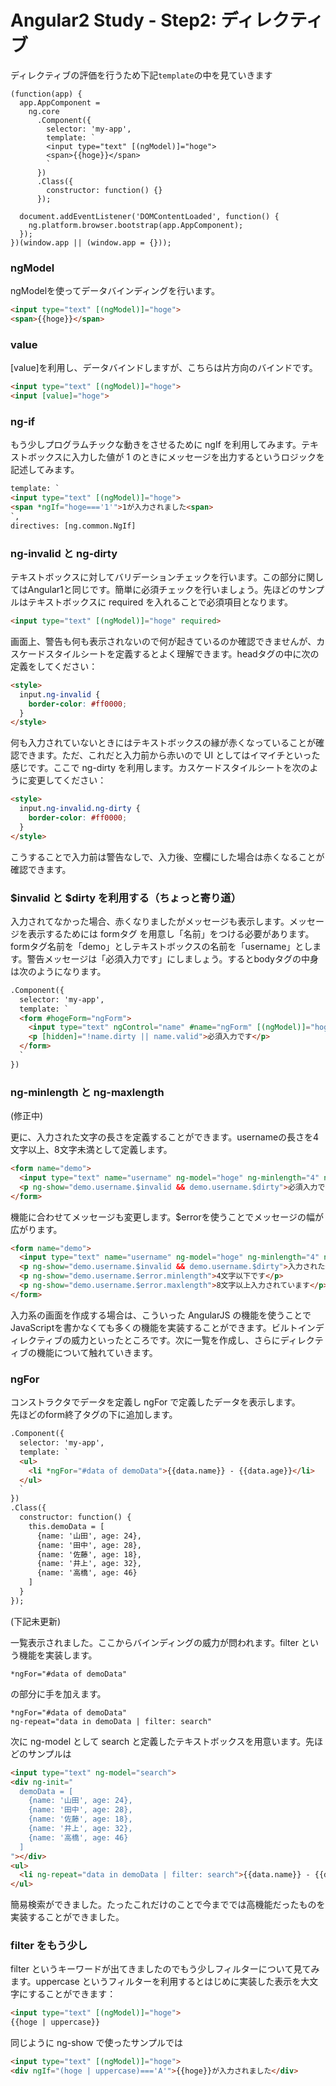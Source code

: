 # Angular2 Study - Step2: ディレクティブ

ディレクティブの評価を行うため下記`template`の中を見ていきます

```
(function(app) {
  app.AppComponent =
    ng.core
      .Component({
        selector: 'my-app',
        template: `
        <input type="text" [(ngModel)]="hoge">
        <span>{{hoge}}</span>
        `
      })
      .Class({
        constructor: function() {}
      });
      
  document.addEventListener('DOMContentLoaded', function() {
    ng.platform.browser.bootstrap(app.AppComponent);
  });
})(window.app || (window.app = {}));
```

### ngModel

ngModelを使ってデータバインディングを行います。

```html
<input type="text" [(ngModel)]="hoge">
<span>{{hoge}}</span>
```

### value

[value]を利用し、データバインドしますが、こちらは片方向のバインドです。

```html
<input type="text" [(ngModel)]="hoge">
<input [value]="hoge">
```

### ng-if

もう少しプログラムチックな動きをさせるために ngIf を利用してみます。テキストボックスに入力した値が 1 のときにメッセージを出力するというロジックを記述してみます。   

```html
template: `
<input type="text" [(ngModel)]="hoge">
<span *ngIf="hoge==='1'">1が入力されました<span>
`,
directives: [ng.common.NgIf]
``` 
### ng-invalid と ng-dirty

テキストボックスに対してバリデーションチェックを行います。この部分に関してはAngular1と同じです。簡単に必須チェックを行いましょう。先ほどのサンプルはテキストボックスに required を入れることで必須項目となります。
```html
<input type="text" [(ngModel)]="hoge" required>
```
画面上、警告も何も表示されないので何が起きているのか確認できませんが、カスケードスタイルシートを定義するとよく理解できます。headタグの中に次の定義をしてください：  
```html
<style>
  input.ng-invalid {
    border-color: #ff0000;
  }
</style>
```
何も入力されていないときにはテキストボックスの縁が赤くなっていることが確認できます。ただ、これだと入力前から赤いので UI としてはイマイチといった感じです。ここで ng-dirty を利用します。カスケードスタイルシートを次のように変更してください：  
```html
<style>
  input.ng-invalid.ng-dirty {
    border-color: #ff0000;
  }
</style>
```
こうすることで入力前は警告なしで、入力後、空欄にした場合は赤くなることが確認できます。

### $invalid と $dirty を利用する（ちょっと寄り道）

入力されてなかった場合、赤くなりましたがメッセージも表示します。メッセージを表示するためには formタグ を用意し「名前」をつける必要があります。formタグ名前を「demo」としテキストボックスの名前を「username」とします。警告メッセージは「必須入力です」にしましょう。するとbodyタグの中身は次のようになります。
```html
.Component({
  selector: 'my-app',
  template: `
  <form #hogeForm="ngForm">
    <input type="text" ngControl="name" #name="ngForm" [(ngModel)]="hoge" required>
    <p [hidden]="!name.dirty || name.valid">必須入力です</p>
  </form>
  `
})
```
### ng-minlength と ng-maxlength

(修正中)

更に、入力された文字の長さを定義することができます。usernameの長さを4文字以上、8文字未満として定義します。
```html
<form name="demo">
  <input type="text" name="username" ng-model="hoge" ng-minlength="4" ng-maxlength="8" required>
  <p ng-show="demo.username.$invalid && demo.username.$dirty">必須入力です</p>
</form>
```
機能に合わせてメッセージも変更します。$errorを使うことでメッセージの幅が広がります。
```html
<form name="demo">
  <input type="text" name="username" ng-model="hoge" ng-minlength="4" ng-maxlength="8" required>
  <p ng-show="demo.username.$invalid && demo.username.$dirty">入力された値が不正です</p>
  <p ng-show="demo.username.$error.minlength">4文字以下です</p>
  <p ng-show="demo.username.$error.maxlength">8文字以上入力されています</p>
</form>
```
入力系の画面を作成する場合は、こういった AngularJS の機能を使うことでJavaScriptを書かなくても多くの機能を実装することができます。ビルトインディレクティブの威力といったところです。次に一覧を作成し、さらにディレクティブの機能について触れていきます。

### ngFor

コンストラクタでデータを定義し ngFor で定義したデータを表示します。  
先ほどのform終了タグの下に追加します。
```html
.Component({
  selector: 'my-app',
  template: `
  <ul>
    <li *ngFor="#data of demoData">{{data.name}} - {{data.age}}</li>
  </ul>
  `
})
.Class({
  constructor: function() {
    this.demoData = [
      {name: '山田', age: 24},
      {name: '田中', age: 28},
      {name: '佐藤', age: 18},
      {name: '井上', age: 32},
      {name: '高橋', age: 46}
    ]
  }
});
```

(下記未更新)


一覧表示されました。ここからバインディングの威力が問われます。filter という機能を実装します。  
```
*ngFor="#data of demoData"
```
の部分に手を加えます。
```
*ngFor="#data of demoData"
ng-repeat="data in demoData | filter: search"
```
次に ng-model として search と定義したテキストボックスを用意います。先ほどのサンプルは  
```html
<input type="text" ng-model="search">
<div ng-init="
  demoData = [
    {name: '山田', age: 24},
    {name: '田中', age: 28},
    {name: '佐藤', age: 18},
    {name: '井上', age: 32},
    {name: '高橋', age: 46}
  ]
"></div>
<ul>
  <li ng-repeat="data in demoData | filter: search">{{data.name}} - {{data.age}}</li>
</ul>
```
簡易検索ができました。たったこれだけのことで今まででは高機能だったものを実装することができました。

### filter をもう少し

filter というキーワードが出てきましたのでもう少しフィルターについて見てみます。uppercase というフィルターを利用するとはじめに実装した表示を大文字にすることができます：
```html
<input type="text" [(ngModel)]="hoge">
{{hoge | uppercase}}
```
同じように ng-show で使ったサンプルでは
```html
<input type="text" [(ngModel)]="hoge">
<div ngIf="(hoge | uppercase)==='A'">{{hoge}}が入力されました</div>
```

